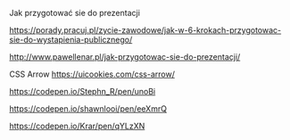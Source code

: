 Jak przygotować sie do prezentacji

https://porady.pracuj.pl/zycie-zawodowe/jak-w-6-krokach-przygotowac-sie-do-wystapienia-publicznego/

http://www.pawellenar.pl/jak-przygotowac-sie-do-prezentacji/


CSS Arrow
https://uicookies.com/css-arrow/

https://codepen.io/Stephn_R/pen/unoBi

https://codepen.io/shawnlooi/pen/eeXmrQ

https://codepen.io/Krar/pen/qYLzXN
